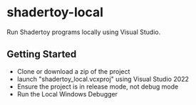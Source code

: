 # shadertoy-local

Run Shadertoy programs locally using Visual Studio.

## Getting Started

* Clone or download a zip of the project
* launch "shadertoy_local.vcxproj" using Visual Studio 2022
* Ensure the project is in release mode, not debug mode
* Run the Local Windows Debugger

